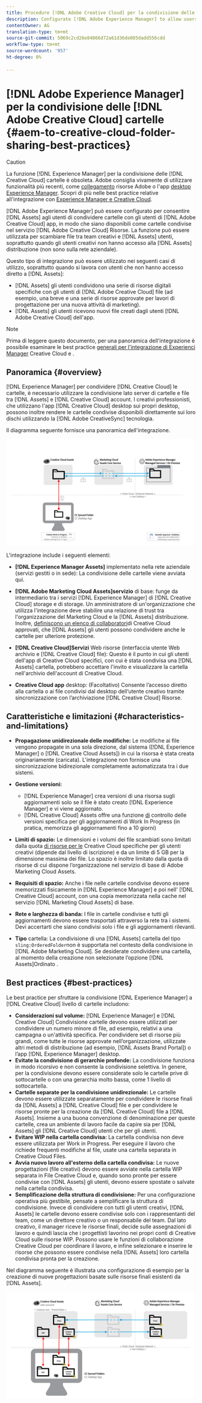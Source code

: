 ```yaml
---
title: Procedure [!DNL Adobe Creative Cloud] per la condivisione delle cartelle
description: Configurate [!DNL Adobe Experience Manager] to allow users in [!DNL Experience Manager Assets] per scambiare cartelle con utenti Adobe Creative Cloud (CC).
contentOwner: AG
translation-type: tm+mt
source-git-commit: 5069c2cd26e84866d72a61d36de085dadd556cdd
workflow-type: tm+mt
source-wordcount: '957'
ht-degree: 0%

---
```



# [!DNL Adobe Experience Manager] per la condivisione delle [!DNL Adobe Creative Cloud] cartelle {#aem-to-creative-cloud-folder-sharing-best-practices}

>[!CAUTION]
>
>La funzione [!DNL Experience Manager] per la condivisione delle [!DNL Creative Cloud] cartelle è obsoleta.  Adobe consiglia vivamente di utilizzare funzionalità più recenti, come [collegamento](https://helpx.adobe.com/it/enterprise/using/adobe-asset-link.html) risorse Adobe o l&#39;app [desktop Experience Manager](https://docs.adobe.com/content/help/en/experience-manager-desktop-app/using/using.html). Scopri di più nelle best practice relative all&#39;integrazione con [Experience Manager e Creative Cloud](/help/assets/aem-cc-integration-best-practices.md).

[!DNL Adobe Experience Manager] può essere configurato per consentire [!DNL Assets] agli utenti di condividere cartelle con gli utenti di [!DNL Adobe Creative Cloud] app, in modo che siano disponibili come cartelle condivise nel servizio [!DNL Adobe Creative Cloud] Risorse. La funzione può essere utilizzata per scambiare file tra team creativi e [!DNL Assets] utenti, soprattutto quando gli utenti creativi non hanno accesso alla [!DNL Assets] distribuzione (non sono sulla rete aziendale).

Questo tipo di integrazione può essere utilizzato nei seguenti casi di utilizzo, soprattutto quando si lavora con utenti che non hanno accesso diretto a [!DNL Assets]:

* [!DNL Assets] gli utenti condividono una serie di risorse digitali specifiche con gli utenti di [!DNL Adobe Creative Cloud] file (ad esempio, una breve e una serie di risorse approvate per lavori di progettazione per una nuova attività di marketing).
* [!DNL Assets] gli utenti ricevono nuovi file creati dagli utenti [!DNL Adobe Creative Cloud] dell&#39;app.

>[!NOTE]
>
>Prima di leggere questo documento, per una panoramica dell&#39;integrazione è possibile esaminare le best practice [generali per l&#39;integrazione di Experienci Manager](/help/assets/aem-cc-integration-best-practices.md) Creative Cloud e .

## Panoramica {#overview}

[!DNL Experience Manager] per condividere [!DNL Creative Cloud] le cartelle, è necessario utilizzare la condivisione lato server di cartelle e file tra [!DNL Assets] e [!DNL Creative Cloud] account. I creativi professionisti, che utilizzano l&#39;app [!DNL Creative Cloud] desktop sui propri desktop, possono inoltre rendere le cartelle condivise disponibili direttamente sui loro dischi utilizzando la [!DNL Adobe CreativeSync] tecnologia.

Il diagramma seguente fornisce una panoramica dell&#39;integrazione.

![chlimage_1-179](assets/chlimage_1-406.png)

L&#39;integrazione include i seguenti elementi:

* **[!DNL Experience Manager Assets]** implementato nella rete aziendale (servizi gestiti o in sede): La condivisione delle cartelle viene avviata qui.
* **[!DNL Adobe Marketing Cloud Assets]servizio** di base: funge da intermediario tra i servizi [!DNL Experience Manager] di [!DNL Creative Cloud] storage e di storage. Un amministratore di un&#39;organizzazione che utilizza l&#39;integrazione deve stabilire una relazione di trust tra l&#39;organizzazione del Marketing Cloud e la [!DNL Assets] distribuzione. Inoltre, [definiscono un elenco di collaboratori](https://docs.adobe.com/content/help/en/core-services/interface/assets/t-admin-add-cc-user.html)di Creative Cloud approvati, che [!DNL Assets] gli utenti possono condividere anche le cartelle per ulteriore protezione.

* **[!DNL Creative Cloud]Servizi** Web risorse (interfaccia utente Web archivio e [!DNL Creative Cloud] file): Questo è il punto in cui gli utenti dell&#39;app di Creative Cloud specifici, con cui è stata condivisa una [!DNL Assets] cartella, potrebbero accettare l&#39;invito e visualizzare la cartella nell&#39;archivio dell&#39;account di Creative Cloud.
* **Creative Cloud app** desktop: (Facoltativo) Consente l’accesso diretto alla cartella o ai file condivisi dal desktop dell’utente creativo tramite sincronizzazione con l’archiviazione [!DNL Creative Cloud] Risorse.

## Caratteristiche e limitazioni {#characteristics-and-limitations}

* **Propagazione unidirezionale delle modifiche:** Le modifiche ai file vengono propagate in una sola direzione, dal sistema ([!DNL Experience Manager] o [!DNL Creative Cloud Assets]) in cui la risorsa è stata creata originariamente (caricata). L&#39;integrazione non fornisce una sincronizzazione bidirezionale completamente automatizzata tra i due sistemi.
* **Gestione versioni:**

   * [!DNL Experience Manager] crea versioni di una risorsa sugli aggiornamenti solo se il file è stato creato [!DNL Experience Manager] e vi viene aggiornato.
   * [!DNL Creative Cloud] Assets offre una funzione [di](https://helpx.adobe.com/creative-cloud/help/versioning-faq.html) controllo delle versioni specifica per gli aggiornamenti di Work In Progress (in pratica, memorizza gli aggiornamenti fino a 10 giorni)

* **Limiti di spazio:** Le dimensioni e i volumi dei file scambiati sono limitati dalla quota [di risorse per le](https://helpx.adobe.com/creative-cloud/kb/file-storage-quota.html) Creative Cloud specifiche per gli utenti creativi (dipende dal livello di iscrizione) e da un limite di 5 GB per la dimensione massima dei file. Lo spazio è inoltre limitato dalla quota di risorse di cui dispone l’organizzazione nel servizio di base di Adobe Marketing Cloud Assets.

* **Requisiti di spazio:** Anche i file nelle cartelle condivise devono essere memorizzati fisicamente in [!DNL Experience Manager] e poi nell&#39; [!DNL Creative Cloud] account, con una copia memorizzata nella cache nel servizio [!DNL Marketing Cloud Assets] di base.
* **Rete e larghezza di banda:** I file in cartelle condivise e tutti gli aggiornamenti devono essere trasportati attraverso la rete tra i sistemi. Devi accertarti che siano condivisi solo i file e gli aggiornamenti rilevanti.
* **Tipo** cartella: La condivisione di una [!DNL Assets] cartella del tipo `sling:OrderedFolder`non è supportata nel contesto della condivisione in [!DNL Adobe Marketing Cloud]. Se desiderate condividere una cartella, al momento della creazione non selezionate l’opzione [!DNL Assets]Ordinato  .

## Best practices {#best-practices}

Le best practice per sfruttare la condivisione [!DNL Experience Manager] a [!DNL Creative Cloud] livello di cartelle includono:

* **Considerazioni sul volume:** [!DNL Experience Manager] e [!DNL Creative Cloud] Condivisione cartelle devono essere utilizzati per condividere un numero minore di file, ad esempio, relativi a una campagna o un&#39;attività specifica. Per condividere set di risorse più grandi, come tutte le risorse approvate nell’organizzazione, utilizzate altri metodi di distribuzione (ad esempio, [!DNL Assets Brand Portal]) o l’app [!DNL Experience Manager] desktop.
* **Evitate la condivisione di gerarchie profonde:** La condivisione funziona in modo ricorsivo e non consente la condivisione selettiva. In genere, per la condivisione devono essere considerate solo le cartelle prive di sottocartelle o con una gerarchia molto bassa, come 1 livello di sottocartella.
* **Cartelle separate per la condivisione unidirezionale:** Le cartelle devono essere utilizzate separatamente per condividere le risorse finali da [!DNL Assets] a [!DNL Creative Cloud] file e per condividere le risorse pronte per la creazione da [!DNL Creative Cloud] file a [!DNL Assets]. Insieme a una buona convenzione di denominazione per queste cartelle, crea un ambiente di lavoro facile da capire sia per [!DNL Assets] gli [!DNL Creative Cloud] utenti che per gli utenti.
* **Evitare WIP nella cartella condivisa:** La cartella condivisa non deve essere utilizzata per Work in Progress. Per eseguire il lavoro che richiede frequenti modifiche al file, usate una cartella separata in Creative Cloud Files.
* **Avvia nuovo lavoro all&#39;esterno della cartella condivisa:** Le nuove progettazioni (file creativi) devono essere avviate nella cartella WIP separata in File Creative Cloud e, quando sono pronte per essere condivise con [!DNL Assets] gli utenti, devono essere spostate o salvate nella cartella condivisa.
* **Semplificazione della struttura di condivisione:** Per una configurazione operativa più gestibile, pensate a semplificare la struttura di condivisione. Invece di condividere con tutti gli utenti creativi, [!DNL Assets] le cartelle devono essere condivise solo con i rappresentanti del team, come un direttore creativo o un responsabile del team. Dal lato creativo, il manager riceve le risorse finali, decide sulle assegnazioni di lavoro e quindi lascia che i progettisti lavorino nei propri conti di Creative Cloud sulle risorse WIP. Possono usare le funzioni di collaborazione Creative Cloud per coordinare il lavoro, e infine selezionare e inserire le risorse che possono essere condivise nella [!DNL Assets] loro cartella condivisa pronta per la creazione.

Nel diagramma seguente è illustrata una configurazione di esempio per la creazione di nuove progettazioni basate sulle risorse finali esistenti da [!DNL Assets].

![chlimage_1-180](assets/chlimage_1-407.png)
